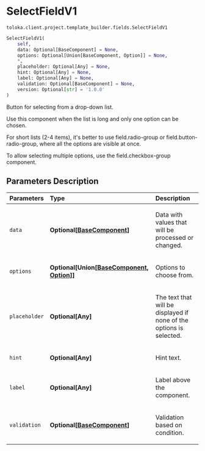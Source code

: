 # SelectFieldV1
`toloka.client.project.template_builder.fields.SelectFieldV1`

```python
SelectFieldV1(
    self,
    data: Optional[BaseComponent] = None,
    options: Optional[Union[BaseComponent, Option]] = None,
    *,
    placeholder: Optional[Any] = None,
    hint: Optional[Any] = None,
    label: Optional[Any] = None,
    validation: Optional[BaseComponent] = None,
    version: Optional[str] = '1.0.0'
)
```

Button for selecting from a drop-down list.


Use this component when the list is long and only one option can be chosen.

For short lists (2-4 items), it's better to use field.radio-group or field.button-radio-group, where all the
options are visible at once.

To allow selecting multiple options, use the field.checkbox-group component.

## Parameters Description

| Parameters | Type | Description |
| :----------| :----| :-----------|
`data`|**Optional\[[BaseComponent](toloka.client.project.template_builder.base.BaseComponent.md)\]**|<p>Data with values that will be processed or changed.</p>
`options`|**Optional\[Union\[[BaseComponent](toloka.client.project.template_builder.base.BaseComponent.md), [Option](toloka.client.project.template_builder.fields.SelectFieldV1.Option.md)\]\]**|<p>Options to choose from.</p>
`placeholder`|**Optional\[Any\]**|<p>The text that will be displayed if none of the options is selected.</p>
`hint`|**Optional\[Any\]**|<p>Hint text.</p>
`label`|**Optional\[Any\]**|<p>Label above the component.</p>
`validation`|**Optional\[[BaseComponent](toloka.client.project.template_builder.base.BaseComponent.md)\]**|<p>Validation based on condition.</p>
